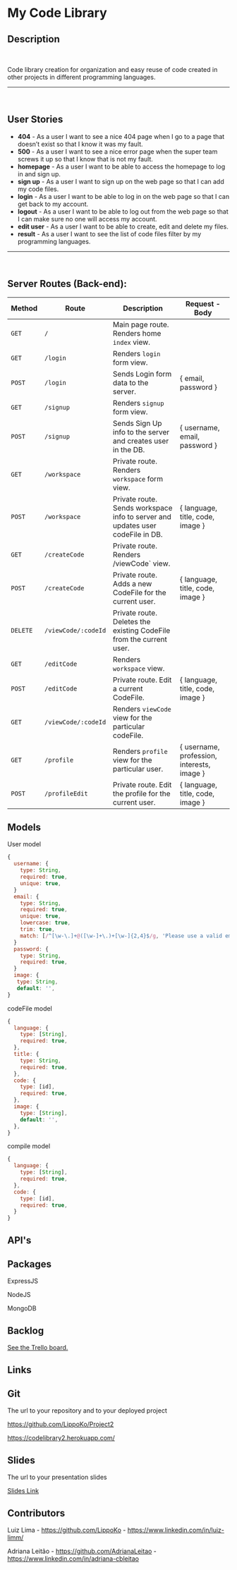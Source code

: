 # My Code Library

## Description

<br>

Code library creation for organization and easy reuse of code created in other projects in different programming languages.

<hr>
<br>

## User Stories

- **404** - As a user I want to see a nice 404 page when I go to a page that doesn’t exist so that I know it was my fault.
- **500** - As a user I want to see a nice error page when the super team screws it up so that I know that is not my fault.
- **homepage** - As a user I want to be able to access the homepage to log in and sign up.
- **sign up** - As a user I want to sign up on the web page so that I can add my code files.
- **login** - As a user I want to be able to log in on the web page so that I can get back to my account.
- **logout** - As a user I want to be able to log out from the web page so that I can make sure no one will access my account.
- **edit user** - As a user I want to be able to create, edit and delete my files.
- **result** - As a user I want to see the list of code files filter by my programming languages.

<hr>
<br>

## Server Routes (Back-end):

| **Method** | **Route**           | **Description**                                                                | Request - Body                             |
| ---------- | ------------------- | ------------------------------------------------------------------------------ | ------------------------------------------ |
| `GET`      | `/`                 | Main page route. Renders home `index` view.                                    |                                            |
| `GET`      | `/login`            | Renders `login` form view.                                                     |                                            |
| `POST`     | `/login`            | Sends Login form data to the server.                                           | { email, password }                        |
| `GET`      | `/signup`           | Renders `signup` form view.                                                    |                                            |
| `POST`     | `/signup`           | Sends Sign Up info to the server and creates user in the DB.                   | { username, email, password }              |
| `GET`      | `/workspace`        | Private route. Renders `workspace` form view.                                  |                                            |
| `POST`     | `/workspace`        | Private route. Sends workspace info to server and updates user codeFile in DB. | { language, title, code, image }           |
| `GET`      | `/createCode`       | Private route. Renders /viewCode` view.                                        |                                            |
| `POST`     | `/createCode`       | Private route. Adds a new CodeFile for the current user.                       | { language, title, code, image }           |
| `DELETE`   | `/viewCode/:codeId` | Private route. Deletes the existing CodeFile from the current user.            |                                            |
| `GET`      | `/editCode`         | Renders `workspace` view.                                                      |                                            |
| `POST`     | `/editCode`         | Private route. Edit a current CodeFile.                                        | { language, title, code, image }           |
| `GET`      | `/viewCode/:codeId` | Renders `viewCode` view for the particular codeFile.                           |                                            |
| `GET`      | `/profile`          | Renders `profile` view for the particular user.                                | { username, profession, interests, image } |
| `POST`     | `/profileEdit`      | Private route. Edit the profile for the current user.                          | { language, title, code, image }           |

## Models

User model

```javascript
{
  username: {
    type: String,
    required: true,
    unique: true,
  }
  email: {
    type: String,
    required: true,
    unique: true,
    lowercase: true,
    trim: true,
    match: [/^[\w-\.]+@([\w-]+\.)+[\w-]{2,4}$/g, 'Please use a valid email address']
  }
  password: {
    type: String,
    required: true,
  }
  image: {
   type: String,
   default: '',
}
```

codeFile model

```javascript
{
  language: {
    type: [String],
    required: true,
  },
  title: {
    type: String,
    required: true,
  },
  code: {
    type: [id],
    required: true,
  },
  image: {
    type: [String],
    default: '',
  },
}
```

compile model

```javascript
{
  language: {
    type: [String],
    required: true,
  },
  code: {
    type: [id],
    required: true,
  }
}
```

## API's

## Packages

ExpressJS

NodeJS

MongoDB

## Backlog

[See the Trello board.](https://trello.com/b/Ni3giVKf/ironhackproject)

## Links

## Git

The url to your repository and to your deployed project

https://github.com/LippoKo/Project2

https://codelibrary2.herokuapp.com/

## Slides

The url to your presentation slides

[Slides Link](https://docs.google.com/presentation/d/1P5FIi0vHZBUcgUtmt1M4_lLCO5dwdJ4UOgtJa4ehGfk/edit?usp=sharing)

## Contributors

Luiz Lima - https://github.com/LippoKo - https://www.linkedin.com/in/luiz-limm/

Adriana Leitão - https://github.com/AdrianaLeitao - https://www.linkedin.com/in/adriana-cbleitao
